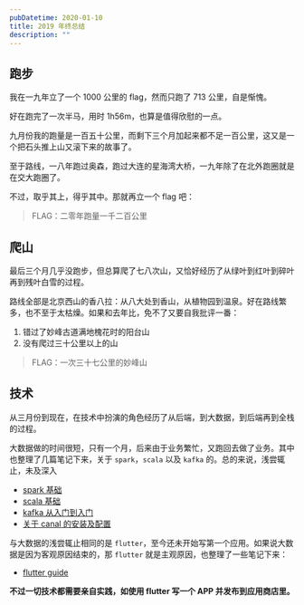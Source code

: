 ```yaml
---
pubDatetime: 2020-01-10
title: 2019 年终总结
description: ""
---
```


## 跑步

我在一九年立了一个 1000 公里的 flag，然而只跑了 713 公里，自是惭愧。

好在跑完了一次半马，用时 1h56m，也算是值得欣慰的一点。

九月份我的跑量是一百五十公里，而剩下三个月加起来都不足一百公里，这又是一个把石头推上山又滚下来的故事了。

至于路线，一八年跑过奥森，跑过大连的星海湾大桥，一九年除了在北外跑圈就是在交大跑圈了。

不过，取乎其上，得乎其中。那就再立一个 flag 吧：

> FLAG：二零年跑量一千二百公里

## 爬山

最后三个月几乎没跑步，但总算爬了七八次山，又恰好经历了从绿叶到红叶到碎叶再到残叶白雪的过程。

路线全部是北京西山的香八拉：从八大处到香山，从植物园到温泉。好在路线繁多，也不至于太枯燥。如果和去年比，免不了又要自我批评一番：

1. 错过了妙峰古道满地槐花时的阳台山
1. 没有爬过三十公里以上的山

> FLAG：一次三十七公里的妙峰山

## 技术

从三月份到现在，在技术中扮演的角色经历了从后端，到大数据，到后端再到全栈的过程。

大数据做的时间很短，只有一个月，后来由于业务繁忙，又跑回去做了业务。其中也整理了几篇笔记下来，关于 `spark`，`scala` 以及 `kafka` 的。总的来说，浅尝辄止，未及深入

- [spark 基础](https://shanyue.tech/post/learning-spark/)
- [scala 基础](https://shanyue.tech/post/learning-scala/)
- [kafka 从入门到入门](https://shanyue.tech/post/learning-kafka/)
- [关于 canal 的安装及配置](https://shanyue.tech/post/canal-binlog-to-kafka/)

与大数据的浅尝辄止相同的是 `flutter`，至今还未开始写第一个应用。如果说大数据是因为客观原因结束的，那 `flutter` 就是主观原因，也整理了一些笔记下来：

- [flutter guide](https://shanyue.tech/post/flutter-guide/)

**不过一切技术都需要亲自实践，如使用 flutter 写一个 APP 并发布到应用商店里。**
